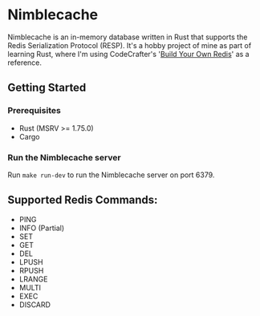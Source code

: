 # Nimblecache

Nimblecache is an in-memory database written in Rust that supports the Redis Serialization Protocol (RESP).
It's a hobby project of mine as part of learning Rust, where I'm using CodeCrafter's '[Build Your Own Redis](https://app.codecrafters.io/courses/redis/overview)'
as a reference.

## Getting Started

### Prerequisites

- Rust (MSRV >= 1.75.0)
- Cargo

### Run the Nimblecache server

Run `make run-dev` to run the Nimblecache server on port 6379.

## Supported Redis Commands:

- PING
- INFO (Partial)
- SET
- GET
- DEL
- LPUSH
- RPUSH
- LRANGE
- MULTI
- EXEC
- DISCARD

